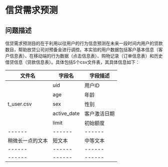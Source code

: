 # 信贷需求预测
## 问题描述
信贷需求预测目的在于利用以往用户的行为信息预测在未来一段时间内用户的贷款数目，帮助放贷公司对预备金进行调控。本实验的用户数据包括客户基本信息（客户信息表）、在移动端的行为数据（点击信息表）、购物记录（订单信息表）和历史借贷信息（贷款信息表）。具体包括5个csv文件表，其具体信息如下：

| 文件名 | 字段名 | 字段描述 |
| ------ | ------ | ------ |
|  | uid | 用户ID |
|            | age | 年龄 |
| t_user.csv | sex | 性别 |
|  | active_date | 客户激活日期 |
|  | limit | 初始额度 |
| ------ | ------ | ------ |
| 稍微长一点的文本 | 短文本 | 中等文本 |
| ------ | ------ | ------ |
| ------ | ------ | ------ |
